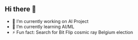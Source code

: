 ## Hi there 👋

- 🔭 I’m currently working on AI Project 
- 🌱 I’m currently learning AI/ML
- ⚡ Fun fact: Search for Bit Flip cosmic ray Belgium election


<!--
**Sobiesky/Sobiesky** is a ✨ _special_ ✨ repository because its `README.md` (this file) appears on your GitHub profile.

Here are some ideas to get you started:

- 🔭 I’m currently working on AI Project 
- 🌱 I’m currently learning AI/ML
- ⚡ Fun fact: Search for Bit Flip cosmic ray Belgium election
-->
